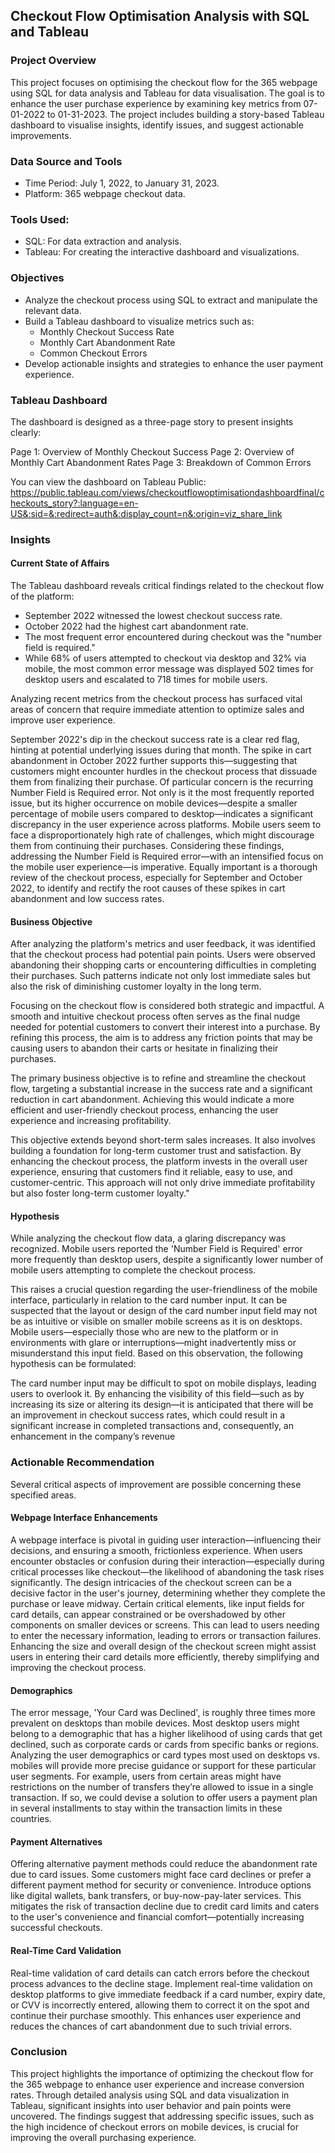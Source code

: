 ## Checkout Flow Optimisation Analysis with SQL and Tableau

### Project Overview
This project focuses on optimising the checkout flow for the 365 webpage using SQL for data analysis and Tableau for data visualisation. The goal is to enhance the user purchase experience by examining key metrics from 07-01-2022 to 01-31-2023. The project includes building a story-based Tableau dashboard to visualise insights, identify issues, and suggest actionable improvements.

### Data Source and Tools
 - Time Period: July 1, 2022, to January 31, 2023.
 - Platform: 365 webpage checkout data.

### Tools Used:
 - SQL: For data extraction and analysis.
 - Tableau: For creating the interactive dashboard and visualizations.

### Objectives
 - Analyze the checkout process using SQL to extract and manipulate the relevant data.
 - Build a Tableau dashboard to visualize metrics such as:
    - Monthly Checkout Success Rate
    - Monthly Cart Abandonment Rate
    - Common Checkout Errors
 - Develop actionable insights and strategies to enhance the user payment experience.

### Tableau Dashboard
The dashboard is designed as a three-page story to present insights clearly:

  Page 1: Overview of Monthly Checkout Success 
  Page 2: Overview of Monthly Cart Abandonment Rates
  Page 3: Breakdown of Common Errors
  
You can view the dashboard on Tableau Public: https://public.tableau.com/views/checkoutflowoptimisationdashboardfinal/checkouts_story?:language=en-US&:sid=&:redirect=auth&:display_count=n&:origin=viz_share_link

### Insights

#### Current State of Affairs

The Tableau dashboard reveals critical findings related to the checkout flow of the platform:

  - September 2022 witnessed the lowest checkout success rate.
  - October 2022 had the highest cart abandonment rate.
  - The most frequent error encountered during checkout was the "number field is required."
  - While 68% of users attempted to checkout via desktop and 32% via mobile, the most common error message was displayed 502 times for desktop users and escalated to 718 times for mobile users.
  
Analyzing recent metrics from the  checkout process has surfaced vital areas of concern that require immediate attention to optimize sales and improve user experience.

September 2022's dip in the checkout success rate is a clear red flag, hinting at potential underlying issues during that month. The spike in cart abandonment in October 2022 further supports this—suggesting that customers might encounter hurdles in the checkout process that dissuade them from finalizing their purchase. Of particular concern is the recurring Number Field is Required error. Not only is it the most frequently reported issue, but its higher occurrence on mobile devices—despite a smaller percentage of mobile users compared to desktop—indicates a significant discrepancy in the user experience across platforms. Mobile users seem to face a disproportionately high rate of challenges, which might discourage them from continuing their purchases.
Considering these findings, addressing the Number Field is Required error—with an intensified focus on the mobile user experience—is imperative. Equally important is a thorough review of the checkout process, especially for September and October 2022, to identify and rectify the root causes of these spikes in cart abandonment and low success rates.

#### Business Objective
After analyzing the platform's metrics and user feedback, it was identified that the checkout process had potential pain points. Users were observed abandoning their shopping carts or encountering difficulties in completing their purchases. Such patterns indicate not only lost immediate sales but also the risk of diminishing customer loyalty in the long term.

Focusing on the checkout flow is considered both strategic and impactful. A smooth and intuitive checkout process often serves as the final nudge needed for potential customers to convert their interest into a purchase. By refining this process, the aim is to address any friction points that may be causing users to abandon their carts or hesitate in finalizing their purchases.

The primary business objective is to refine and streamline the checkout flow, targeting a substantial increase in the success rate and a significant reduction in cart abandonment. Achieving this would indicate a more efficient and user-friendly checkout process, enhancing the user experience and increasing profitability.

This objective extends beyond short-term sales increases. It also involves building a foundation for long-term customer trust and satisfaction. By enhancing the checkout process, the platform invests in the overall user experience, ensuring that customers find it reliable, easy to use, and customer-centric. This approach will not only drive immediate profitability but also foster long-term customer loyalty."

#### Hypothesis

While analyzing the checkout flow data, a glaring discrepancy was recognized. Mobile users reported the 'Number Field is Required' error more frequently than desktop users, despite a significantly lower number of mobile users attempting to complete the checkout process.

This raises a crucial question regarding the user-friendliness of the mobile interface, particularly in relation to the card number input. It can be suspected that the layout or design of the card number input field may not be as intuitive or visible on smaller mobile screens as it is on desktops. Mobile users—especially those who are new to the platform or in environments with glare or interruptions—might inadvertently miss or misunderstand this input field. Based on this observation, the following hypothesis can be formulated:

The card number input may be difficult to spot on mobile displays, leading users to overlook it. By enhancing the visibility of this field—such as by increasing its size or altering its design—it is anticipated that there will be an improvement in checkout success rates, which could result in a significant increase in completed transactions and, consequently, an enhancement in the company’s revenue

### Actionable Recommendation

Several critical aspects of improvement are possible concerning these specified areas.

#### Webpage Interface Enhancements
A webpage interface is pivotal in guiding user interaction—influencing their decisions, and ensuring a smooth, frictionless experience. When users encounter obstacles or confusion during their interaction—especially during critical processes like checkout—the likelihood of abandoning the task rises significantly. The design intricacies of the checkout screen can be a decisive factor in the user's journey, determining whether they complete the purchase or leave midway. Certain critical elements, like input fields for card details, can appear constrained or be overshadowed by other components on smaller devices or screens. This can lead to users needing to enter the necessary information, leading to errors or transaction failures. Enhancing the size and overall design of the checkout screen might assist users in entering their card details more efficiently, thereby simplifying and improving the checkout process.

#### Demographics
The error message, 'Your Card was Declined', is roughly three times more prevalent on desktops than mobile devices. Most desktop users might belong to a demographic that has a higher likelihood of using cards that get declined, such as corporate cards or cards from specific banks or regions. Analyzing the user demographics or card types most used on desktops vs. mobiles will provide more precise guidance or support for these particular user segments. For example, users from certain areas might have restrictions on the number of transfers they’re allowed to issue in a single transaction. If so, we could devise a solution to offer users a payment plan in several installments to stay within the transaction limits in these countries.

#### Payment Alternatives
Offering alternative payment methods could reduce the abandonment rate due to card issues. Some customers might face card declines or prefer a different payment method for security or convenience. Introduce options like digital wallets, bank transfers, or buy-now-pay-later services. This mitigates the risk of transaction decline due to credit card limits and caters to the user's convenience and financial comfort—potentially increasing successful checkouts.

#### Real-Time Card Validation
Real-time validation of card details can catch errors before the checkout process advances to the decline stage. Implement real-time validation on desktop platforms to give immediate feedback if a card number, expiry date, or CVV is incorrectly entered, allowing them to correct it on the spot and continue their purchase smoothly. This enhances user experience and reduces the chances of cart abandonment due to such trivial errors.

### Conclusion
This project highlights the importance of optimizing the checkout flow for the 365 webpage to enhance user experience and increase conversion rates. Through detailed analysis using SQL and data visualization in Tableau, significant insights into user behavior and pain points were uncovered. The findings suggest that addressing specific issues, such as the high incidence of checkout errors on mobile devices, is crucial for improving the overall purchasing experience.
